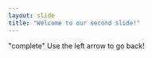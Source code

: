 ```yaml
---
layout: slide
title: "Welcome to our second slide!"
---
```

"complete"
Use the left arrow to go back!
